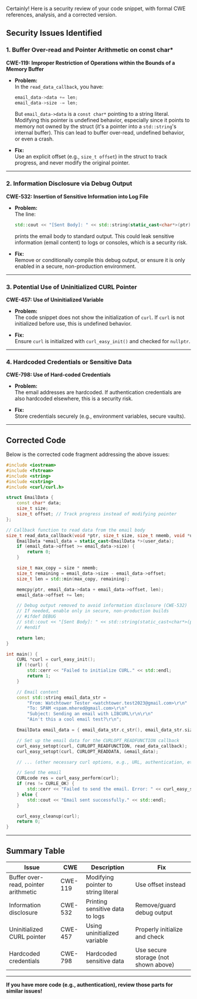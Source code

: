 Certainly! Here is a security review of your code snippet, with formal CWE references, analysis, and a corrected version.

## Security Issues Identified

### 1. **Buffer Over-read and Pointer Arithmetic on const char***
**CWE-119: Improper Restriction of Operations within the Bounds of a Memory Buffer**

- **Problem:**  
  In the `read_data_callback`, you have:
  ```cpp
  email_data->data += len;
  email_data->size -= len;
  ```
  But `email_data->data` is a `const char*` pointing to a string literal. Modifying this pointer is undefined behavior, especially since it points to memory not owned by the struct (it's a pointer into a `std::string`'s internal buffer). This can lead to buffer over-read, undefined behavior, or even a crash.

- **Fix:**  
  Use an explicit offset (e.g., `size_t offset`) in the struct to track progress, and never modify the original pointer.

---

### 2. **Information Disclosure via Debug Output**
**CWE-532: Insertion of Sensitive Information into Log File**

- **Problem:**  
  The line:
  ```cpp
  std::cout << "[Sent Body]: " << std::string(static_cast<char*>(ptr), len) << std::endl;
  ```
  prints the email body to standard output. This could leak sensitive information (email content) to logs or consoles, which is a security risk.

- **Fix:**  
  Remove or conditionally compile this debug output, or ensure it is only enabled in a secure, non-production environment.

---

### 3. **Potential Use of Uninitialized CURL Pointer**
**CWE-457: Use of Uninitialized Variable**

- **Problem:**  
  The code snippet does not show the initialization of `curl`. If `curl` is not initialized before use, this is undefined behavior.

- **Fix:**  
  Ensure `curl` is initialized with `curl_easy_init()` and checked for `nullptr`.

---

### 4. **Hardcoded Credentials or Sensitive Data**
**CWE-798: Use of Hard-coded Credentials**

- **Problem:**  
  The email addresses are hardcoded. If authentication credentials are also hardcoded elsewhere, this is a security risk.

- **Fix:**  
  Store credentials securely (e.g., environment variables, secure vaults).

---

## Corrected Code

Below is the corrected code fragment addressing the above issues:

```cpp
#include <iostream>
#include <fstream>
#include <string>
#include <cstring>
#include <curl/curl.h>

struct EmailData {
    const char* data;
    size_t size;
    size_t offset; // Track progress instead of modifying pointer
};

// Callback function to read data from the email body
size_t read_data_callback(void *ptr, size_t size, size_t nmemb, void *user_data) {
    EmailData *email_data = static_cast<EmailData *>(user_data);
    if (email_data->offset >= email_data->size) {
        return 0;
    }

    size_t max_copy = size * nmemb;
    size_t remaining = email_data->size - email_data->offset;
    size_t len = std::min(max_copy, remaining);

    memcpy(ptr, email_data->data + email_data->offset, len);
    email_data->offset += len;

    // Debug output removed to avoid information disclosure (CWE-532)
    // If needed, enable only in secure, non-production builds
    // #ifdef DEBUG
    // std::cout << "[Sent Body]: " << std::string(static_cast<char*>(ptr), len) << std::endl;
    // #endif

    return len;
}

int main() {
    CURL *curl = curl_easy_init();
    if (!curl) {
        std::cerr << "Failed to initialize CURL." << std::endl;
        return 1;
    }

    // Email content
    const std::string email_data_str =
        "From: Watchtower Tester <watchtower.test2023@gmail.com>\r\n"
        "To: SPAM <spam.mhered@gmail.com>\r\n"
        "Subject: Sending an email with LIBCURL\r\n\r\n"
        "Ain't this a cool email test?\r\n";

    EmailData email_data = { email_data_str.c_str(), email_data_str.size(), 0 };

    // Set up the email data for the CURLOPT_READFUNCTION callback
    curl_easy_setopt(curl, CURLOPT_READFUNCTION, read_data_callback);
    curl_easy_setopt(curl, CURLOPT_READDATA, &email_data);

    // ... (other necessary curl options, e.g., URL, authentication, etc.)

    // Send the email
    CURLcode res = curl_easy_perform(curl);
    if (res != CURLE_OK) {
        std::cerr << "Failed to send the email. Error: " << curl_easy_strerror(res) << std::endl;
    } else {
        std::cout << "Email sent successfully." << std::endl;
    }

    curl_easy_cleanup(curl);
    return 0;
}
```

---

## Summary Table

| Issue | CWE | Description | Fix |
|-------|-----|-------------|-----|
| Buffer over-read, pointer arithmetic | CWE-119 | Modifying pointer to string literal | Use offset instead |
| Information disclosure | CWE-532 | Printing sensitive data to logs | Remove/guard debug output |
| Uninitialized CURL pointer | CWE-457 | Using uninitialized variable | Properly initialize and check |
| Hardcoded credentials | CWE-798 | Hardcoded sensitive data | Use secure storage (not shown above) |

---

**If you have more code (e.g., authentication), review those parts for similar issues!**